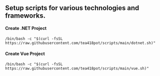 ## Setup scripts for various technologies and frameworks.

#### Create .NET Project
```
/bin/bash -c "$(curl -fsSL https://raw.githubusercontent.com/tea418pot/scripts/main/dotnet.sh)"
```

#### Create Vue Project
```
/bin/bash -c "$(curl -fsSL https://raw.githubusercontent.com/tea418pot/scripts/main/vue.sh)"
```
